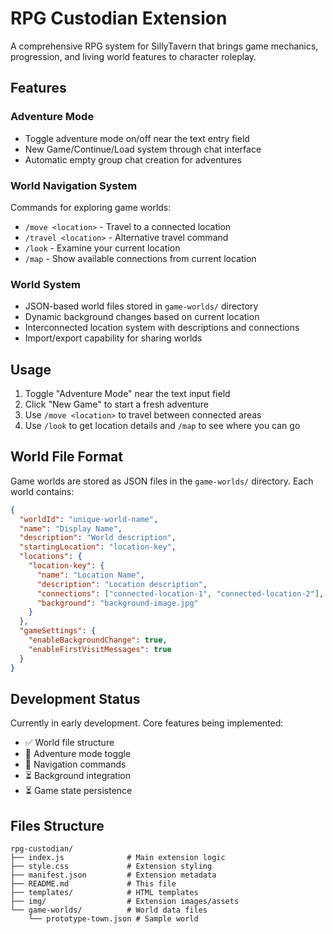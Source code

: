 # RPG Custodian Extension

A comprehensive RPG system for SillyTavern that brings game mechanics, progression, and living world features to character roleplay.

## Features

### Adventure Mode
- Toggle adventure mode on/off near the text entry field
- New Game/Continue/Load system through chat interface
- Automatic empty group chat creation for adventures

### World Navigation System
Commands for exploring game worlds:

- `/move <location>` - Travel to a connected location
- `/travel <location>` - Alternative travel command  
- `/look` - Examine your current location
- `/map` - Show available connections from current location

### World System
- JSON-based world files stored in `game-worlds/` directory
- Dynamic background changes based on current location
- Interconnected location system with descriptions and connections
- Import/export capability for sharing worlds

## Usage

1. Toggle "Adventure Mode" near the text input field
2. Click "New Game" to start a fresh adventure
3. Use `/move <location>` to travel between connected areas
4. Use `/look` to get location details and `/map` to see where you can go

## World File Format

Game worlds are stored as JSON files in the `game-worlds/` directory. Each world contains:

```json
{
  "worldId": "unique-world-name",
  "name": "Display Name",
  "description": "World description",
  "startingLocation": "location-key",
  "locations": {
    "location-key": {
      "name": "Location Name",
      "description": "Location description",
      "connections": ["connected-location-1", "connected-location-2"],
      "background": "background-image.jpg"
    }
  },
  "gameSettings": {
    "enableBackgroundChange": true,
    "enableFirstVisitMessages": true
  }
}
```

## Development Status

Currently in early development. Core features being implemented:
- ✅ World file structure
- 🚧 Adventure mode toggle
- 🚧 Navigation commands
- ⏳ Background integration
- ⏳ Game state persistence

## Files Structure

```
rpg-custodian/
├── index.js              # Main extension logic
├── style.css             # Extension styling  
├── manifest.json         # Extension metadata
├── README.md             # This file
├── templates/            # HTML templates
├── img/                  # Extension images/assets
└── game-worlds/          # World data files
    └── prototype-town.json # Sample world
```